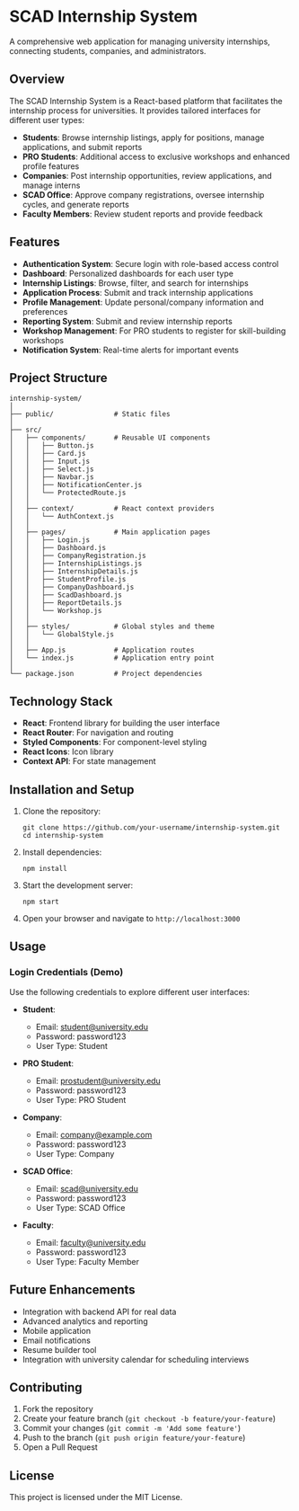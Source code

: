 # SCAD Internship System

A comprehensive web application for managing university internships, connecting students, companies, and administrators.

## Overview

The SCAD Internship System is a React-based platform that facilitates the internship process for universities. It provides tailored interfaces for different user types:

- **Students**: Browse internship listings, apply for positions, manage applications, and submit reports
- **PRO Students**: Additional access to exclusive workshops and enhanced profile features
- **Companies**: Post internship opportunities, review applications, and manage interns
- **SCAD Office**: Approve company registrations, oversee internship cycles, and generate reports
- **Faculty Members**: Review student reports and provide feedback

## Features

- **Authentication System**: Secure login with role-based access control
- **Dashboard**: Personalized dashboards for each user type
- **Internship Listings**: Browse, filter, and search for internships
- **Application Process**: Submit and track internship applications
- **Profile Management**: Update personal/company information and preferences
- **Reporting System**: Submit and review internship reports
- **Workshop Management**: For PRO students to register for skill-building workshops
- **Notification System**: Real-time alerts for important events

## Project Structure

```
internship-system/
│
├── public/               # Static files
│
├── src/
│   ├── components/       # Reusable UI components
│   │   ├── Button.js
│   │   ├── Card.js
│   │   ├── Input.js
│   │   ├── Select.js
│   │   ├── Navbar.js
│   │   ├── NotificationCenter.js
│   │   └── ProtectedRoute.js
│   │
│   ├── context/          # React context providers
│   │   └── AuthContext.js
│   │
│   ├── pages/            # Main application pages
│   │   ├── Login.js
│   │   ├── Dashboard.js
│   │   ├── CompanyRegistration.js
│   │   ├── InternshipListings.js
│   │   ├── InternshipDetails.js
│   │   ├── StudentProfile.js
│   │   ├── CompanyDashboard.js
│   │   ├── ScadDashboard.js
│   │   ├── ReportDetails.js
│   │   └── Workshop.js
│   │
│   ├── styles/           # Global styles and theme
│   │   └── GlobalStyle.js
│   │
│   ├── App.js            # Application routes
│   └── index.js          # Application entry point
│
└── package.json          # Project dependencies
```

## Technology Stack

- **React**: Frontend library for building the user interface
- **React Router**: For navigation and routing
- **Styled Components**: For component-level styling
- **React Icons**: Icon library
- **Context API**: For state management

## Installation and Setup

1. Clone the repository:
   ```
   git clone https://github.com/your-username/internship-system.git
   cd internship-system
   ```

2. Install dependencies:
   ```
   npm install
   ```

3. Start the development server:
   ```
   npm start
   ```

4. Open your browser and navigate to `http://localhost:3000`

## Usage

### Login Credentials (Demo)

Use the following credentials to explore different user interfaces:

- **Student**:
  - Email: student@university.edu
  - Password: password123
  - User Type: Student

- **PRO Student**:
  - Email: prostudent@university.edu
  - Password: password123
  - User Type: PRO Student

- **Company**:
  - Email: company@example.com
  - Password: password123
  - User Type: Company

- **SCAD Office**:
  - Email: scad@university.edu
  - Password: password123
  - User Type: SCAD Office

- **Faculty**:
  - Email: faculty@university.edu
  - Password: password123
  - User Type: Faculty Member

## Future Enhancements

- Integration with backend API for real data
- Advanced analytics and reporting
- Mobile application
- Email notifications
- Resume builder tool
- Integration with university calendar for scheduling interviews

## Contributing

1. Fork the repository
2. Create your feature branch (`git checkout -b feature/your-feature`)
3. Commit your changes (`git commit -m 'Add some feature'`)
4. Push to the branch (`git push origin feature/your-feature`)
5. Open a Pull Request

## License

This project is licensed under the MIT License.
